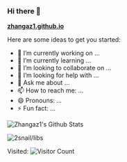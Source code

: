 ### Hi there 👋


**[zhangaz1.github.io](https://zhangaz1.github.io)**

Here are some ideas to get you started:

- 🔭 I’m currently working on ...
- 🌱 I’m currently learning ...
- 👯 I’m looking to collaborate on ...
- 🤔 I’m looking for help with ...
- 💬 Ask me about ...
- 📫 How to reach me: ...
- 😄 Pronouns: ...
- ⚡ Fun fact: ...

![Zhangaz1's Github Stats](https://github-readme-stats.vercel.app/api?username=zhangaz1&show_icons=true)


![2snail/libs](https://github-readme-stats.vercel.app/api/pin/?username=2snail&repo=libs)


Visited: ![Visitor Count](https://profile-counter.glitch.me/zhangaz1/count.svg)